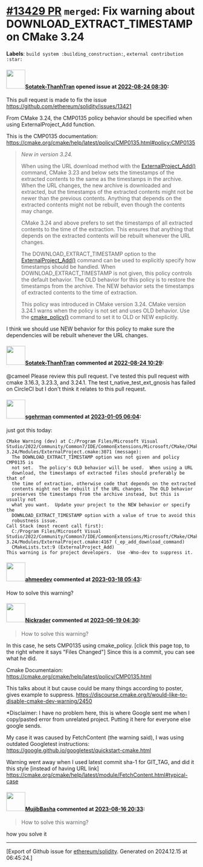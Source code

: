 # [\#13429 PR](https://github.com/ethereum/solidity/pull/13429) `merged`: Fix warning about DOWNLOAD_EXTRACT_TIMESTAMP on CMake 3.24
**Labels**: `build system :building_construction:`, `external contribution :star:`


#### <img src="https://avatars.githubusercontent.com/u/1244016?v=4" width="50">[Sotatek-ThanhTran](https://github.com/Sotatek-ThanhTran) opened issue at [2022-08-24 08:30](https://github.com/ethereum/solidity/pull/13429):

This pull request is made to fix the issue https://github.com/ethereum/solidity/issues/13421

From CMake 3.24, the CMP0135 policy behavior should be specified when using ExternalProject_Add function.

This is the CMP0135
documentation: https://cmake.org/cmake/help/latest/policy/CMP0135.html#policy:CMP0135
> _New in version 3.24._
> 
> When using the URL download method with the [ExternalProject_Add()](https://cmake.org/cmake/help/latest/module/ExternalProject.html#command:externalproject_add) command, CMake 3.23 and below sets the timestamps of the extracted contents to the same as the timestamps in the archive. When the URL changes, the new archive is downloaded and extracted, but the timestamps of the extracted contents might not be newer than the previous contents. Anything that depends on the extracted contents might not be rebuilt, even though the contents may change.
> 
> CMake 3.24 and above prefers to set the timestamps of all extracted contents to the time of the extraction. This ensures that anything that depends on the extracted contents will be rebuilt whenever the URL changes.
> 
> The DOWNLOAD_EXTRACT_TIMESTAMP option to the [ExternalProject_Add()](https://cmake.org/cmake/help/latest/module/ExternalProject.html#command:externalproject_add) command can be used to explicitly specify how timestamps should be handled. When DOWNLOAD_EXTRACT_TIMESTAMP is not given, this policy controls the default behavior. The OLD behavior for this policy is to restore the timestamps from the archive. The NEW behavior sets the timestamps of extracted contents to the time of extraction.
> 
> This policy was introduced in CMake version 3.24. CMake version 3.24.1 warns when the policy is not set and uses OLD behavior. Use the [cmake_policy()](https://cmake.org/cmake/help/latest/command/cmake_policy.html#command:cmake_policy) command to set it to OLD or NEW explicitly.

I think we should use NEW behavior for this policy to make sure the dependencies will be rebuilt whenever the URL changes.


#### <img src="https://avatars.githubusercontent.com/u/1244016?v=4" width="50">[Sotatek-ThanhTran](https://github.com/Sotatek-ThanhTran) commented at [2022-08-24 10:29](https://github.com/ethereum/solidity/pull/13429#issuecomment-1225532075):

@cameel Please review this pull request.
I've tested this pull request with cmake 3.16.3, 3.23.3, and 3.24.1.
The test t_native_test_ext_gnosis has failed on CircleCI but I don't think it relates to this pull request.

#### <img src="https://avatars.githubusercontent.com/u/287137?u=86110d1efea7be58d7bd39c11a1cf1ff3481bdb2&v=4" width="50">[sgehrman](https://github.com/sgehrman) commented at [2023-01-05 06:04](https://github.com/ethereum/solidity/pull/13429#issuecomment-1371818586):

just got this today: 

```
CMake Warning (dev) at C:/Program Files/Microsoft Visual Studio/2022/Community/Common7/IDE/CommonExtensions/Microsoft/CMake/CMake/share/cmake-3.24/Modules/ExternalProject.cmake:3071 (message):
  The DOWNLOAD_EXTRACT_TIMESTAMP option was not given and policy CMP0135 is
  not set.  The policy's OLD behavior will be used.  When using a URL
  download, the timestamps of extracted files should preferably be that of
  the time of extraction, otherwise code that depends on the extracted
  contents might not be rebuilt if the URL changes.  The OLD behavior
  preserves the timestamps from the archive instead, but this is usually not
  what you want.  Update your project to the NEW behavior or specify the
  DOWNLOAD_EXTRACT_TIMESTAMP option with a value of true to avoid this
  robustness issue.
Call Stack (most recent call first):
  C:/Program Files/Microsoft Visual Studio/2022/Community/Common7/IDE/CommonExtensions/Microsoft/CMake/CMake/share/cmake-3.24/Modules/ExternalProject.cmake:4167 (_ep_add_download_command)
  CMakeLists.txt:9 (ExternalProject_Add)
This warning is for project developers.  Use -Wno-dev to suppress it.
```

#### <img src="https://avatars.githubusercontent.com/u/75003816?u=07a03875f8d344cd85e58b10982da1fb931cea8d&v=4" width="50">[ahmeedev](https://github.com/ahmeedev) commented at [2023-03-18 05:43](https://github.com/ethereum/solidity/pull/13429#issuecomment-1474731002):

How to solve this warning?

#### <img src="https://avatars.githubusercontent.com/u/24380533?u=7b2a7561e0e34017ce750c20bde980ed44cf7880&v=4" width="50">[Nickrader](https://github.com/Nickrader) commented at [2023-06-19 04:30](https://github.com/ethereum/solidity/pull/13429#issuecomment-1596478291):

> How to solve this warning?

In this case, he sets CMP0135 using cmake_policy. [click this page top, to the right where it says "Files Changed"]  Since this is a commit, you can see what he did.

Cmake Documentaion:
https://cmake.org/cmake/help/latest/policy/CMP0135.html

This talks about it but cause could be many things according to poster, gives example to suppress.
https://discourse.cmake.org/t/would-like-to-disable-cmake-dev-warning/2450

*Disclaimer: I have no problem here, this is where Google sent me when I copy/pasted error from unrelated project.  Putting it here for everyone else google sends.

My case it was caused by FetchContent (the warning said), I was using outdated Googletest instructions:
 https://google.github.io/googletest/quickstart-cmake.html

Warning went away when I used latest commit sha-1 for GIT_TAG, and did it this style [instead of having URL link]
https://cmake.org/cmake/help/latest/module/FetchContent.html#typical-case

#### <img src="https://avatars.githubusercontent.com/u/74606434?v=4" width="50">[MujibBasha](https://github.com/MujibBasha) commented at [2023-08-16 20:33](https://github.com/ethereum/solidity/pull/13429#issuecomment-1681233485):

> How to solve this warning?

how you solve it


-------------------------------------------------------------------------------



[Export of Github issue for [ethereum/solidity](https://github.com/ethereum/solidity). Generated on 2024.12.15 at 06:45:24.]
